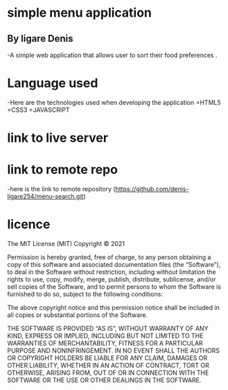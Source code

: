 # simple menu application 
## By ligare Denis
-A simple web application that allows user to sort their food preferences .

# Language used
-Here are the technologies used when developing the application
  =HTML5
  =CSS3
  =JAVASCRIPT

# link to live server

# link to remote repo
-here is the link to remote repository
 (https://github.com/denis-ligare254/menu-search.git)


# licence
The MIT License (MIT)
Copyright © 2021 <denis Ligare>

Permission is hereby granted, free of charge, to any person obtaining a copy of this software and associated documentation files (the “Software”), to deal in the Software without restriction, including without limitation the rights to use, copy, modify, merge, publish, distribute, sublicense, and/or sell copies of the Software, and to permit persons to whom the Software is furnished to do so, subject to the following conditions:

The above copyright notice and this permission notice shall be included in all copies or substantial portions of the Software.

THE SOFTWARE IS PROVIDED “AS IS”, WITHOUT WARRANTY OF ANY KIND, EXPRESS OR IMPLIED, INCLUDING BUT NOT LIMITED TO THE WARRANTIES OF MERCHANTABILITY, FITNESS FOR A PARTICULAR PURPOSE AND NONINFRINGEMENT. IN NO EVENT SHALL THE AUTHORS OR COPYRIGHT HOLDERS BE LIABLE FOR ANY CLAIM, DAMAGES OR OTHER LIABILITY, WHETHER IN AN ACTION OF CONTRACT, TORT OR OTHERWISE, ARISING FROM, OUT OF OR IN CONNECTION WITH THE SOFTWARE OR THE USE OR OTHER DEALINGS IN THE SOFTWARE.